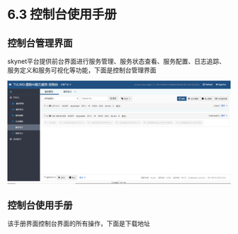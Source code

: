# 6.3 控制台使用手册

## 控制台管理界面

skynet平台提供前台界面进行服务管理、服务状态查看、服务配置、日志追踪、服务定义和服务可视化等功能，下面是控制台管理界面

![](../.gitbook/assets/image%20%28143%29.png)

## 控制台使用手册

该手册界面控制台界面的所有操作，下面是下载地址

